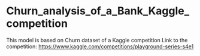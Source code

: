 # Churn_analysis_of_a_Bank_Kaggle_competition
This model is based on Churn dataset of a Kaggle competition
Link to the competition: https://www.kaggle.com/competitions/playground-series-s4e1

